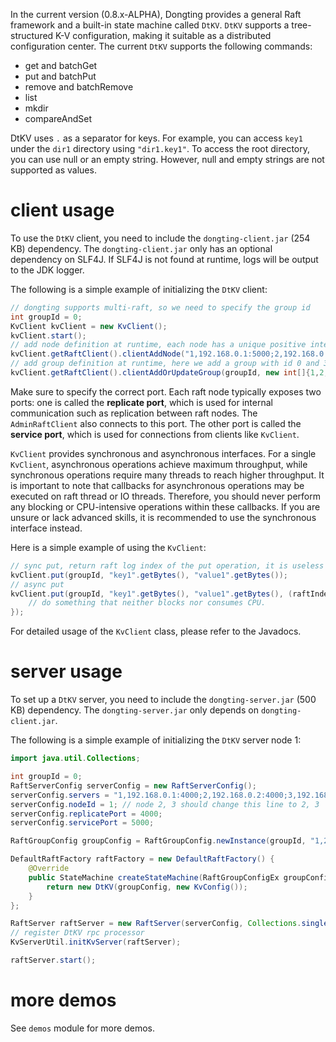 In the current version (0.8.x-ALPHA), Dongting provides a general Raft framework and a built-in state machine 
called `DtKV`. `DtKV` supports a tree-structured K-V configuration, making it suitable as a distributed 
configuration center. The current `DtKV` supports the following commands:

* get and batchGet
* put and batchPut
* remove and batchRemove
* list
* mkdir
* compareAndSet

DtKV uses `.` as a separator for keys. For example, you can access `key1` under the `dir1` directory
using `"dir1.key1"`. To access the root directory, you can use null or an empty string.
However, null and empty strings are not supported as values.

# client usage

To use the `DtKV` client, you need to include the `dongting-client.jar` (254 KB) dependency. The 
`dongting-client.jar` only has an optional dependency on SLF4J. If SLF4J is not found at runtime, 
logs will be output to the JDK logger.

The following is a simple example of initializing the `DtKV` client:
```java
// dongting supports multi-raft, so we need to specify the group id
int groupId = 0;
KvClient kvClient = new KvClient();
kvClient.start();
// add node definition at runtime, each node has a unique positive integer id and a host:servicePort address
kvClient.getRaftClient().clientAddNode("1,192.168.0.1:5000;2,192.168.0.2:5000;3,192.168.0.3:5000");
// add group definition at runtime, here we add a group with id 0 and 3 nodes with ids 1, 2, and 3
kvClient.getRaftClient().clientAddOrUpdateGroup(groupId, new int[]{1,2,3});
```

Make sure to specify the correct port. Each raft node typically exposes two ports:
one is called the **replicate port**, which is used for internal communication such as replication between raft nodes.
The `AdminRaftClient` also connects to this port.
The other port is called the **service port**, which is used for connections from clients like `KvClient`.

`KvClient` provides synchronous and asynchronous interfaces. For a single `KvClient`, asynchronous operations 
achieve maximum throughput, while synchronous operations require many threads to reach higher throughput.
It is important to note that callbacks for asynchronous operations may be executed on raft thread or IO threads.
Therefore, you should never perform any blocking or CPU-intensive operations within these callbacks.
If you are unsure or lack advanced skills, it is recommended to use the synchronous interface instead.

Here is a simple example of using the `KvClient`:
```java
// sync put, return raft log index of the put operation, it is useless in most cases.
kvClient.put(groupId, "key1".getBytes(), "value1".getBytes());
// async put
kvClient.put(groupId, "key1".getBytes(), "value1".getBytes(), (raftIndex, ex) -> {
    // do something that neither blocks nor consumes CPU.
});
```

For detailed usage of the `KvClient` class, please refer to the Javadocs.

# server usage

To set up a `DtKV` server, you need to include the `dongting-server.jar` (500 KB) dependency. The `dongting-server.jar`
only depends on `dongting-client.jar`.

The following is a simple example of initializing the `DtKV` server node 1:

```java
import java.util.Collections;

int groupId = 0;
RaftServerConfig serverConfig = new RaftServerConfig();
serverConfig.servers = "1,192.168.0.1:4000;2,192.168.0.2:4000;3,192.168.0.3:4000"; // use replicate port
serverConfig.nodeId = 1; // node 2, 3 should change this line to 2, 3
serverConfig.replicatePort = 4000;
serverConfig.servicePort = 5000;

RaftGroupConfig groupConfig = RaftGroupConfig.newInstance(groupId, "1,2,3", "");

DefaultRaftFactory raftFactory = new DefaultRaftFactory() {
    @Override
    public StateMachine createStateMachine(RaftGroupConfigEx groupConfig) {
        return new DtKV(groupConfig, new KvConfig());
    }
};

RaftServer raftServer = new RaftServer(serverConfig, Collections.singleton(groupConfig), raftFactory);
// register DtKV rpc processor
KvServerUtil.initKvServer(raftServer);

raftServer.start();
```

# more demos

See `demos` module for more demos.













